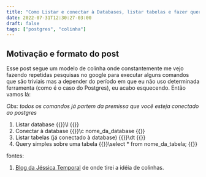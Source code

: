 ```yaml
---
title: "Como Listar e conectar à Databases, listar tabelas e fazer queries no Postgres"
date: 2022-07-31T12:30:27-03:00
draft: false
tags: ["postgres", "colinha"]
---
```


## Motivação e formato do post

Esse post segue um modelo de colinha onde constantemente me vejo fazendo repetidas pesquisas no google para executar alguns comandos que são triviais mas a depender do período em que eu não uso determinada ferramenta (como é o caso do Postgres), eu acabo esquecendo. Então vamos lá:

_Obs: todos os comandos já partem da premissa que você esteja conectado ao postgres_

1. Listar database
{{<highlight postgres>}}\l {{</highlight>}}
2. Conectar à database
{{<highlight postgres>}}\c nome_da_database {{</highlight>}}
1. Listar tabelas (já conectado à database)
{{<highlight postgres>}}\dt {{</highlight>}}
1. Query simples sobre uma tabela
{{<highlight postgres>}}\select * from nome_da_tabela; {{</highlight>}}

fontes:
1. [Blog da Jéssica Temporal](https://jtemporal.com/venv-inicio/) de onde tirei a idéia de colinhas. 